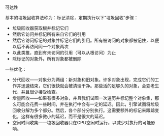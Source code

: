 可达性

基本的垃圾回收算法称为：标记清除，定期执行以下“垃圾回收”步骤：

* 垃圾回收器获取根并标记它们
* 然后它访问并标记所有来自它们的引用
* 然后它访问标记的对象并标记它们的引用。所有被访问的对象都被记住，以便以后不再访问同一个对象两次
* 以此类推，直到有未访问的引用（可以从根访问）为止
* 除标记的对象外，所有对象都被删除

一些优化：
* 分代回收——对象分为两组：新对象和旧对象。许多对象出现，完成它们的工作并迅速结束，它们很快就会被清理干净。那些活的足够久的对象，会变老生代，并且很少接受检查。
* 增量回收——如果有很多对象，并且我们试图一次遍历并标记整个对象集，那么可能会花费一些时间，并在执行中会有一定的延迟。因此，引擎试图将垃圾回收分解为多个部分。然后，各个部分分别执行。这需要额外的标记来跟踪变化，这样有很多微小的延迟，而不是很大的延迟。
* 空闲时间收集——垃圾回收器只在CPU空闲时运行，以减少对执行的可能影响。

